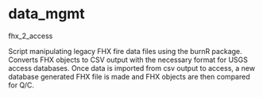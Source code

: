 # data_mgmt
fhx_2_access

Script manipulating legacy FHX fire data files using the burnR package. Converts FHX objects to CSV output with the necessary format for USGS access databases. Once data is imported from csv output to access, a new database generated FHX file is made and FHX objects are then compared for Q/C.
